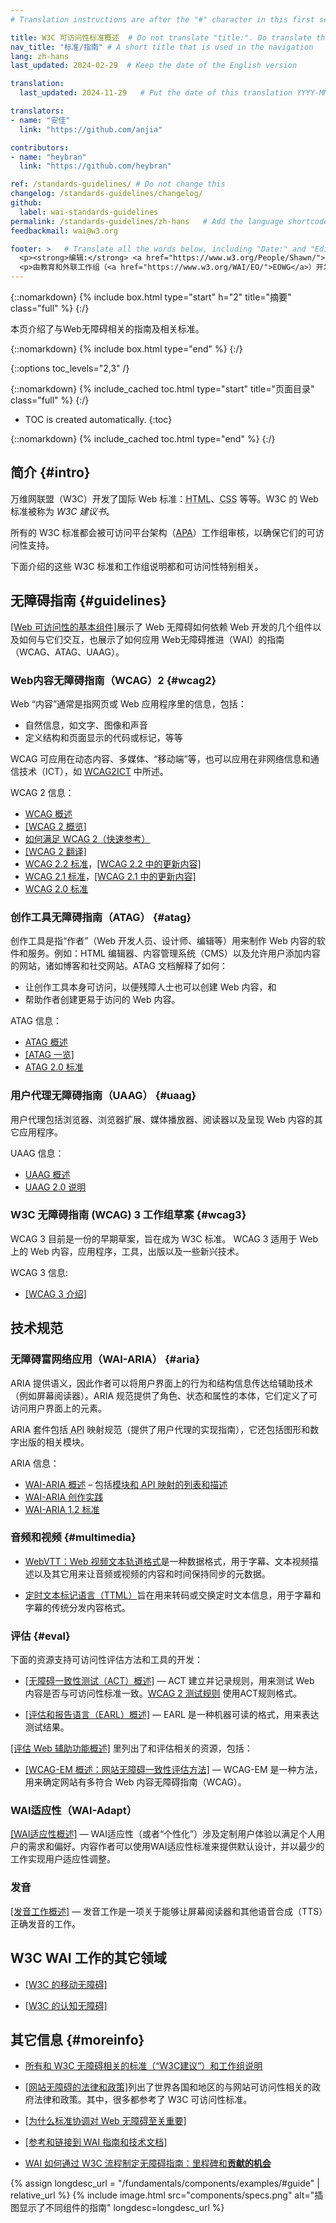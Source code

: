 ```yaml
---
# Translation instructions are after the "#" character in this first section. They are comments that do not show up in the web page. You do not need to translate the instructions after #.

title: W3C 可访问性标准概述  # Do not translate "title:". Do translate the text after "title:".
nav_title: "标准/指南" # A short title that is used in the navigation
lang: zh-hans
last_updated: 2024-02-29  # Keep the date of the English version

translation:
  last_updated: 2024-11-29   # Put the date of this translation YYYY-MM-DD (with month in the middle)

translators:
- name: "安佳"
  link: "https://github.com/anjia"

contributors:
- name: "heybran"
  link: "https://github.com/heybran"

ref: /standards-guidelines/ # Do not change this
changelog: /standards-guidelines/changelog/
github:
  label: wai-standards-guidelines
permalink: /standards-guidelines/zh-hans   # Add the language shortcode to the end; for example /standards-guidelines/fr
feedbackmail: wai@w3.org

footer: >   # Translate all the words below, including "Date:" and "Editor:". Do not change these dates.
  <p><strong>编辑:</strong> <a href="https://www.w3.org/People/Shawn/">Shawn Lawton Henry</a>。</p>
  <p>由教育和外联工作组（<a href="https://www.w3.org/WAI/EO/">EOWG</a>）开发。</p>
---
```



{::nomarkdown}
{% include box.html type="start" h="2" title="摘要" class="full" %}
{:/}

本页介绍了与Web无障碍相关的指南及相关标准。

{::nomarkdown}
{% include box.html type="end" %}
{:/}


{::options toc_levels="2,3" /}

{::nomarkdown}
{% include_cached toc.html type="start" title="页面目录" class="full" %}
{:/}

-   TOC is created automatically.
{:toc}

{::nomarkdown}
{% include_cached toc.html type="end" %}
{:/}

## 简介 {#intro}

万维网联盟（W3C）开发了国际 Web 标准：<abbr title="Hypertext Markup Language">HTML</abbr>、<abbr title="Cascading Style Sheets">CSS</abbr> 等等。W3C 的 Web 标准被称为  <dfn>W3C 建议书</dfn>。

所有的 W3C 标准都会被可访问平台架构（[APA](/about/groups/apawg/)）工作组审核，以确保它们的可访问性支持。

下面介绍的这些 W3C 标准和工作组说明都和可访问性特别相关。

## 无障碍指南 {#guidelines}

[[Web 可访问性的基本组件]](/fundamentals/components/)展示了 Web 无障碍如何依赖 Web 开发的几个组件以及如何与它们交互，也展示了如何应用 Web无障碍推进（WAI）的指南（WCAG、ATAG、UAAG）。

### Web内容无障碍指南（WCAG）2 {#wcag2}

Web “内容”通常是指网页或 Web 应用程序里的信息，包括：

* 自然信息，如文字、图像和声音
* 定义结构和页面显示的代码或标记，等等

WCAG 可应用在动态内容、多媒体、“移动端”等，也可以应用在非网络信息和通信技术（ICT），如 [WCAG2ICT](/standards-guidelines/wcag/non-web-ict/) 中所述。

WCAG 2 信息：
- [WCAG 概述](/standards-guidelines/wcag/)
- [[WCAG 2 概览]](/standards-guidelines/wcag/glance/)
- [如何满足 WCAG 2（快速参考）](https://www.w3.org/WAI/WCAG22/quickref/)
- [[WCAG 2 翻译]](/standards-guidelines/wcag/translations/)
- [WCAG 2.2 标准](https://www.w3.org/TR/WCAG22/)，[[WCAG 2.2 中的更新内容]](/standards-guidelines/wcag/new-in-22/)
- [WCAG 2.1 标准](https://www.w3.org/TR/WCAG21/)，[[WCAG 2.1 中的更新内容]](/standards-guidelines/wcag/new-in-21/)
- [WCAG 2.0 标准](https://www.w3.org/TR/WCAG20/)


### 创作工具无障碍指南（ATAG） {#atag}

创作工具是指“作者”（Web 开发人员、设计师、编辑等）用来制作 Web 内容的软件和服务。例如：HTML 编辑器、内容管理系统（CMS）以及允许用户添加内容的网站，诸如博客和社交网站。ATAG 文档解释了如何：
* 让创作工具本身可访问，以便残障人士也可以创建 Web 内容，和
* 帮助作者创建更易于访问的 Web 内容。

ATAG 信息：
- [ATAG 概述](/standards-guidelines/atag/)
- [[ATAG 一览]](/standards-guidelines/atag/glance/)
- [ATAG 2.0 标准](https://www.w3.org/TR/ATAG/)

### 用户代理无障碍指南（UAAG） {#uaag}

用户代理包括浏览器、浏览器扩展、媒体播放器、阅读器以及呈现 Web 内容的其它应用程序。

UAAG 信息：
- [UAAG 概述](/standards-guidelines/uaag/)
- [UAAG 2.0 说明](https://www.w3.org/TR/UAAG20/)

### W3C 无障碍指南 (WCAG) 3 工作组草案 {#wcag3}

WCAG 3 目前是一份的早期草案，旨在成为 W3C 标准。 WCAG 3 适用于 Web 上的 Web 内容，应用程序，工具，出版以及一些新兴技术。


WCAG 3 信息:
* [[WCAG 3 介绍]](/standards-guidelines/wcag/wcag3-intro/)

## 技术规范

### 无障碍富网络应用（WAI-ARIA） {#aria}

ARIA 提供语义，因此作者可以将用户界面上的行为和结构信息传达给辅助技术（例如屏幕阅读器）。ARIA 规范提供了角色、状态和属性的本体，它们定义了可访问用户界面上的元素。

ARIA 套件包括 <abbr title="application programming interface">API</abbr> 映射规范（提供了用户代理的实现指南），它还包括图形和数字出版的相关模块。

ARIA 信息：
- [WAI-ARIA 概述](/standards-guidelines/aria/) – 包括[模块和 API 映射的列表和描述](/standards-guidelines/aria/#versions)
- [WAI-ARIA 创作实践](https://www.w3.org/TR/wai-aria-practices/)
- [WAI-ARIA 1.2 标准](https://www.w3.org/TR/wai-aria-1.2/)

### 音频和视频 {#multimedia}

- [WebVTT：Web 视频文本轨道格式](https://www.w3.org/TR/webvtt/)是一种数据格式，用于字幕、文本视频描述以及其它用来让音频或视频的内容和时间保持同步的元数据。

- [定时文本标记语言（TTML）](https://www.w3.org/TR/ttml/)旨在用来转码或交换定时文本信息，用于字幕和字幕的传统分发内容格式。

### 评估 {#eval}

下面的资源支持可访问性评估方法和工具的开发：

- [[无障碍一致性测试（ACT）概述]](/standards-guidelines/act/) &mdash; ACT 建立并记录规则，用来测试 Web 内容是否与可访问性标准一致。[WCAG 2 测试规则](/standards-guidelines/act/rules/about/) 使用ACT规则格式。

- [[评估和报告语言（EARL）概述]](/standards-guidelines/earl/) &mdash; EARL 是一种机器可读的格式，用来表达测试结果。

[[评估 Web 辅助功能概述]](/test-evaluate/) 里列出了和评估相关的资源，包括：

- [[WCAG-EM 概述：网站无障碍一致性评估方法]](/test-evaluate/conformance/wcag-em/) &mdash; WCAG-EM 是一种方法，用来确定网站有多符合 Web 内容无障碍指南（WCAG）。

### WAI适应性（WAI-Adapt）

[[WAI适应性概述]](/adapt/) &mdash; WAI适应性（或者“个性化”）涉及定制用户体验以满足个人用户的需求和偏好。内容作者可以使用WAI适应性标准来提供默认设计，并以最少的工作实现用户适应性调整。

### 发音

[[发音工作概述]](/pronunciation/) &mdash; 发音工作是一项关于能够让屏幕阅读器和其他语音合成（TTS）正确发音的工作。

## W3C WAI 工作的其它领域

- [[W3C 的移动无障碍]](/standards-guidelines/mobile/)

- [[W3C 的认知无障碍]](/cognitive/)

## 其它信息 {#moreinfo}

- [所有和 W3C 无障碍相关的标准（“W3C建议”）和工作组说明](https://www.w3.org/TR/?tag=accessibility)

- [[网站无障碍的法律和政策]](/policies/)列出了世界各国和地区的与网站可访问性相关的政府法律和政策。其中，很多都参考了 W3C 可访问性标准。

- [[为什么标准协调对 Web 无障碍至关重要]](/standards-guidelines/harmonization/)

- [[参考和链接到 WAI 指南和技术文档]](/standards-guidelines/linking/)

- [WAI 如何通过 W3C 流程制定无障碍指南：里程碑和**贡献的机会**](/standards-guidelines/w3c-process/)

{% assign longdesc_url = "/fundamentals/components/examples/#guide" | relative_url %}
{% include image.html src="components/specs.png" alt="插图显示了不同组件的指南" longdesc=longdesc_url %}
